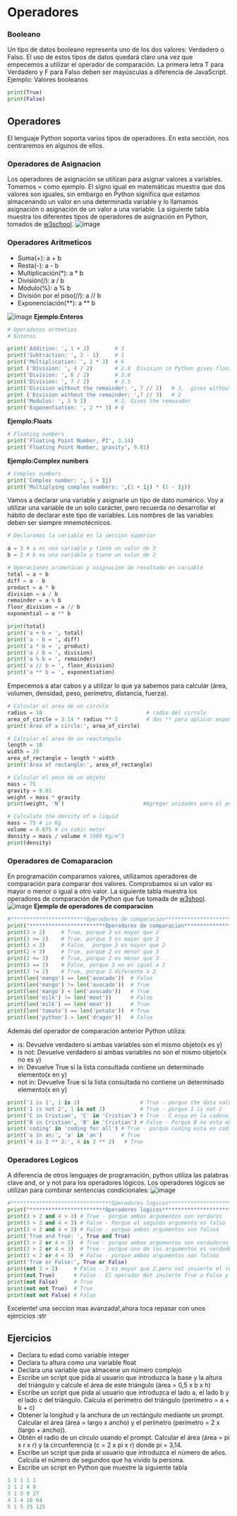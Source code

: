 # Operadores
### Booleano
Un tipo de datos booleano representa uno de los dos valores: Verdadero o Falso. El uso de estos tipos de datos quedará claro una vez que empecemos a utilizar el operador de comparación. La primera letra T para Verdadero y F para Falso deben ser mayúsculas a diferencia de JavaScript. Ejemplo: Valores booleanos
```python
print(True)
print(False)
```
## Operadores
El lenguaje Python soporta varios tipos de operadores. En esta sección, nos centraremos en algunos de ellos.

### Operadores de Asignacion
Los operadores de asignación se utilizan para asignar valores a variables. Tomemos = como ejemplo. El signo igual en matemáticas muestra que dos valores son iguales, sin embargo en Python significa que estamos almacenando un valor en una determinada variable y lo llamamos asignación o asignación de un valor a una variable. La siguiente tabla muestra los diferentes tipos de operadores de asignación en Python, tomados de [w3school](https://www.w3schools.com/python/python_operators.asp).
![image](https://github.com/Echxvx2610/Curso_Python_Basico/assets/99057175/91c2e9aa-0f20-4c5a-be39-99e680892aad)
### Operadores Aritmeticos
- Suma(+): a + b
- Resta(-): a - b
- Multiplicación(*): a * b
- División(/): a / b
- Módulo(%): a % b
- División por el piso(//): a // b
- Exponenciación(**): a ** b

![image](https://github.com/Echxvx2610/Curso_Python_Basico/assets/99057175/64803867-10d9-4054-b208-6025344dea16)
**Ejemplo:Enteros**

```python
# Operadores artmetios
# Enteros

print('Addition: ', 1 + 2)        # 3
print('Subtraction: ', 2 - 1)     # 1
print('Multiplication: ', 2 * 3)  # 6
print ('Division: ', 4 / 2)       # 2.0  Division in Python gives floating number
print('Division: ', 6 / 2)        # 3.0         
print('Division: ', 7 / 2)        # 3.5
print('Division without the remainder: ', 7 // 2)   # 3,  gives without the floating number or without the remaining
print ('Division without the remainder: ',7 // 3)   # 2
print('Modulus: ', 3 % 2)         # 1, Gives the remainder
print('Exponentiation: ', 2 ** 3) # 8 
```
**Ejemplo:Floats**
```python
# Floating numbers
print('Floating Point Number, PI', 3.14)
print('Floating Point Number, gravity', 9.81)
```
**Ejemplo:Complex numbers**
```python
# Complex numbers
print('Complex number: ', 1 + 1j)
print('Multiplying complex numbers: ',(1 + 1j) * (1 - 1j))
```
Vamos a declarar una variable y asignarle un tipo de dato numérico. Voy a utilizar una variable de un solo carácter, pero recuerda no desarrollar el hábito de declarar este tipo de variables. Los nombres de las variables deben ser siempre mnemotécnicos.
```python
# Declaramos la variable en la seccion superior

a = 3 # a es una variable y tiene un valor de 3
b = 2 # b es una variable y tiene un valor de 2

# Operaciones arimeticas y asignacion de resultado en variable
total = a + b
diff = a - b
product = a * b
division = a / b
remainder = a % b
floor_division = a // b
exponential = a ** b

print(total) 
print('a + b = ', total)
print('a - b = ', diff)
print('a * b = ', product)
print('a / b = ', division)
print('a % b = ', remainder)
print('a // b = ', floor_division)
print('a ** b = ', exponentiation)
```
Empecemos a atar cabos y a utilizar lo que ya sabemos para calcular (área, volumen, densidad, peso, perímetro, distancia, fuerza).
```python
# Calcular el area de un circulo
radius = 10                                 # radio del circulo
area_of_circle = 3.14 * radius ** 2         # dos ** para aplicar exponente
print('Area of a circle:', area_of_circle)

# Calcular el area de un reactangulo
length = 10
width = 20
area_of_rectangle = length * width
print('Area of rectangle:', area_of_rectangle)

# Calcular el peso de un objeto
mass = 75
gravity = 9.81
weight = mass * gravity
print(weight, 'N')                         #Agregar unidades para el peso

# Calculate the density of a liquid
mass = 75 # in Kg
volume = 0.075 # in cubic meter
density = mass / volume # 1000 Kg/m^3
print(density)
```
### Operadores de Comaparacion
En programación comparamos valores, utilizamos operadores de comparación para comparar dos valores. Comprobamos si un valor es mayor o menor o igual a otro valor. La siguiente tabla muestra los operadores de comparación de Python que fue tomada de [w3shool](https://www.w3schools.com/python/python_operators.asp).
![image](https://github.com/Echxvx2610/Curso_Python_Basico/assets/99057175/f3b81adb-be6b-4768-9cb5-ac957ab0d8f9)
**Ejemplo de operadores de comparacion**
```python
#************************Operadores de comparacion****************************
print("************************Operadores de comparacion****************************")
print(3 > 2)     # True, porque 3 es mayor que 2
print(3 >= 2)    # True, porque 3 es mayor que 2
print(3 < 2)     # False,  porque 3 es mayor que 2
print(2 < 3)     # True, porque 2 es menor que 3
print(2 <= 3)    # True, porque 2 es menor que 3
print(3 == 2)    # False, porque 3 no es igual a 2
print(3 != 2)    # True, porque 3 diferente a 2
print(len('mango') == len('avocado'))  # False
print(len('mango') != len('avocado'))  # True
print(len('mango') < len('avocado'))   # True
print(len('milk') != len('meat'))      # False
print(len('milk') == len('meat'))      # True
print(len('tomato') == len('potato'))  # True
print(len('python') > len('dragon'))   # False

```
Además del operador de comparación anterior Python utiliza:
* is: Devuelve verdadero si ambas variables son el mismo objeto(x es y)
* is not: Devuelve verdadero si ambas variables no son el mismo objeto(x no es y)
* in: Devuelve True si la lista consultada contiene un determinado elemento(x en y)
* not in: Devuelve True si la lista consultada no contiene un determinado elemento(x en y)
```python
print('1 is 1', 1 is 1)                   # True - porque the data values are the same
print('1 is not 2', 1 is not 2)           # True - porque 1 is not 2
print('C in Cristian', 'C' in 'Cristian') # True - C esya en la cadena
print('B in Cristian', 'B' in 'Cristian') # False - Porque B no esta en la cadena
print('coding' in 'coding for all') # True - porque coding esta en coding for all
print('a in an:', 'a' in 'an')      # True
print('4 is 2 ** 2:', 4 is 2 ** 2)   # True
```

### Operadores Logicos
A diferencia de otros lenguajes de programación, python utiliza las palabras clave and, or y not para los operadores lógicos. Los operadores lógicos se utilizan para combinar sentencias condicionales:
![image](https://github.com/Echxvx2610/Curso_Python_Basico/assets/99057175/100cb1a6-faa6-4ff8-8917-0e5766bd2da1)

```python
#********************************Operadores logicos**********************
print("************************Operadores logicos****************************")
print(3 > 2 and 4 > 3) # True - porque ambos argumentos son verdaros
print(3 > 2 and 4 < 3) # False - Porque el segundo argumento es falso
print(3 < 2 and 4 < 3) # False - porque ambos argumentos son falsos
print('True and True: ', True and True)
print(3 > 2 or 4 > 3)  # True - porque ambos argumentos son verdaderos
print(3 > 2 or 4 < 3)  # True - porque uno de los argumentos es verdadero
print(3 < 2 or 4 < 3)  # False - porque ambos argumentos son falsos
print('True or False:', True or False)
print(not 3 > 2)     # False - 3 es mayor que 2,pero not invierte el resultado
print(not True)      # False - El operador Not invierte True a False y viceversa
print(not False)     # True
print(not not True)  # True
print(not not False) # False
```

Excelente! una seccion mas avanzada!,ahora toca repasar con unos ejercicios :str
## Ejercicios

* Declara tu edad como variable integer
* Declara tu altura como una variable float
* Declara una variable que almacene un número complejo
* Escribe un script que pida al usuario que introduzca la base y la altura del triángulo y calcule el área de este
triángulo (área = 0,5 x b x h)
* Escribe un script que pida al usuario que introduzca el lado a, el lado b y el lado c del triángulo. Calcula el perímetro del triángulo (perímetro = a + b + c)
* Obtener la longitud y la anchura de un rectángulo mediante un prompt. Calcular el área (área = largo x ancho) y el perímetro (perímetro = 2 x (largo + ancho)).
* Obtén el radio de un círculo usando el prompt. Calcular el área (área = pi x r x r) y la circunferencia (c = 2 x pi x r) donde pi = 3,14.
* Escribe un script que pida al usuario que introduzca el número de años. Calcula el número de segundos que ha vivido la persona.
* Escribe un script en Python que muestre la siguiente tabla
```python
1 1 1 1 1
2 1 2 4 8
3 1 3 9 27
4 1 4 16 64
5 1 5 25 125
```
